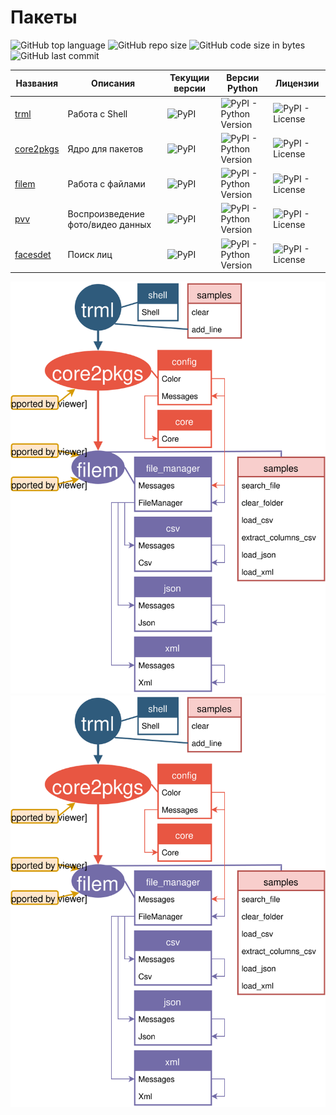 # Пакеты

![GitHub top language](https://img.shields.io/github/languages/top/DmitryRyumin/pkgs)
![GitHub repo size](https://img.shields.io/github/repo-size/DmitryRyumin/pkgs)
![GitHub code size in bytes](https://img.shields.io/github/languages/code-size/DmitryRyumin/pkgs)
![GitHub last commit](https://img.shields.io/github/last-commit/DmitryRyumin/pkgs)

| Названия | Описания | Текущии версии | Версии Python | Лицензии |
| -------- | -------- | -------------- | ------------- | -------- |
| [trml](https://github.com/DmitryRyumin/pkgs/tree/master/trml) | Работа с Shell | ![PyPI](https://img.shields.io/pypi/v/trml)  | ![PyPI - Python Version](https://img.shields.io/pypi/pyversions/trml) | ![PyPI - License](https://img.shields.io/pypi/l/trml) |
| [core2pkgs](https://github.com/DmitryRyumin/pkgs/tree/master/core2pkgs) | Ядро для пакетов | ![PyPI](https://img.shields.io/pypi/v/core2pkgs) | ![PyPI - Python Version](https://img.shields.io/pypi/pyversions/core2pkgs) | ![PyPI - License](https://img.shields.io/pypi/l/core2pkgs) |
| [filem](https://github.com/DmitryRyumin/pkgs/tree/master/filem) | Работа с файлами | ![PyPI](https://img.shields.io/pypi/v/filem) | ![PyPI - Python Version](https://img.shields.io/pypi/pyversions/filem) | ![PyPI - License](https://img.shields.io/pypi/l/filem) |
| [pvv](https://github.com/DmitryRyumin/pkgs/tree/master/pvv) | Воспроизведение фото/видео данных | ![PyPI](https://img.shields.io/pypi/v/pvv) | ![PyPI - Python Version](https://img.shields.io/pypi/pyversions/pvv) | ![PyPI - License](https://img.shields.io/pypi/l/pvv) |
| [facesdet](https://github.com/DmitryRyumin/pkgs/tree/master/facesdet) | Поиск лиц | ![PyPI](https://img.shields.io/pypi/v/facesdet) | ![PyPI - Python Version](https://img.shields.io/pypi/pyversions/facesdet) | ![PyPI - License](https://img.shields.io/pypi/l/facesdet) |

![Package tree](https://raw.githubusercontent.com/DmitryRyumin/pkgs/master/Package_tree.svg)
<img src="https://raw.githubusercontent.com/DmitryRyumin/pkgs/master/Package_tree.svg">
